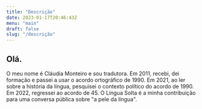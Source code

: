 ```yaml
---
title: "Descrição"
date: 2023-01-17T20:46:43Z
menu: "main"
draft: false
slug: "/descrição"
---
```


## Olá.

O meu nome é Cláudia Monteiro e sou tradutora. Em 2011, recebi, dei formação e passei a usar o acordo ortográfico de 1990. Em 2021, ao ler sobre a história da língua, pesquisei o contexto político do acordo de 1990. Em 2022, regressei ao acordo de 45. O Língua Solta é a minha contribuição para uma conversa pública sobre "a pele da língua".